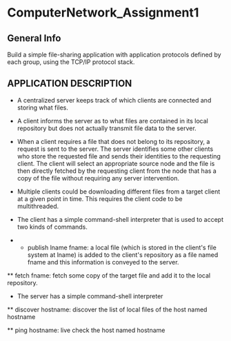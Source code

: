 ﻿# ComputerNetwork_Assignment1
 
## General Info

Build a simple file-sharing application with application protocols defined by each group, using the TCP/IP protocol stack.

## APPLICATION DESCRIPTION

* A centralized server keeps track of which clients are connected and storing what files.

* A client informs the server as to what files are contained in its local repository but does not actually transmit file data to the server.

* When a client requires a file that does not belong to its repository, a request is sent to the server. The server identifies some other clients who store the requested file and sends their identities to the requesting client. The client will select an appropriate source node and the file is then directly fetched by the requesting client from the node that has a copy of the file without requiring any server intervention.

* Multiple clients could be downloading different files from a target client at a given point in time. This requires the client code to be multithreaded.

* The client has a simple command-shell interpreter that is used to accept two kinds of commands.
* * publish lname fname: a local file (which is stored in the client's file system at lname) is added to the client's repository as a file named fname and this information is conveyed to the server.

** fetch fname: fetch some copy of the target file and add it to the local repository.

* The server has a simple command-shell interpreter

** discover hostname: discover the list of local files of the host named hostname

** ping hostname: live check the host named hostname

